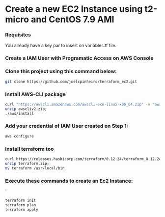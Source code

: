 # Create a new EC2 Instance using t2-micro and CentOS 7.9 AMI

### Requisites

You already have a key par to insert on variables.tf file. 

### Create a IAM User with Programatic Access on AWS Console

### Clone this project using this command below:

```sh
git clone https://github.com/joelcpinheiro/terraform_ec2.git
```

### Install AWS-CLI package
```sh
curl "https://awscli.amazonaws.com/awscli-exe-linux-x86_64.zip" -o "awscliv2.zip";
unzip awscliv2.zip;
./aws/install
```
### Add your credential of IAM User created on Step 1:

```sh
aws configure
```


### Install terraform too
```sh
curl https://releases.hashicorp.com/terraform/0.12.24/terraform_0.12.24_linux_amd64.zip -o terraform.zip;
unzip terraform.zip;
mv terraform /usr/local/bin
```


### Execute these commands to create an Ec2 Instance:
`
```sh
terraform init
terraform plan
terraform apply

```

